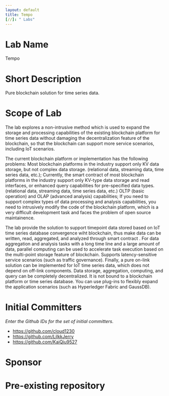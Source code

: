 ```yaml
---
layout: default
title: Tempo
[//]: " Labs"
---
```

# Lab Name
Tempo

# Short Description
Pure blockchain solution for time series data.

# Scope of Lab
The lab explores a non-intrusive method which is used to expand the storage and processing capabilities of the existing blockchain platform for time series data without damaging the decentralization feature of the blockchain, so that the blockchain can support more service scenarios, including IoT scenarios.

The current blockchain platform or implementation has the following problems: Most blockchain platforms in the industry support only KV data storage, but not complex data storage. (relational data, streaming data, time series data, etc.); Currently, the smart contract of most blockchain platforms in the industry support only KV-type data storage and read interfaces, or enhanced query capabilities for pre-specified data types. (relational data, streaming data, time series data, etc.) OLTP (basic operation) and OLAP (advanced analysis) capabilities; If you need to support complex types of data processing and analysis capabilities, you need to intrusively modify the code of the blockchain platform, which is a very difficult development task and faces the problem of open source maintainence.

The lab provide the solution to support timepoint data stored based on IoT time series database convergence wiht blockchain, thus make data can be written, read, aggregated, and analyzed through smart contract . For data aggregation and analysis tasks with a long time line and a large amount of data, parallel computing can be used to accelerate task execution based on the multi-point storage feature of blockchain. Supports latency-sensitive service scenarios (such as traffic governance). Finally, a pure on-link solution can be implemented for IoT time series data, which does not depend on off-link components. Data storage, aggregation, computing, and query can be completely decentralized. It is not bound to a blockchain platform or time series database. You can use plug-ins to flexibly expand the application scenarios (such as Hyperledger Fabric and GaussDB).

# Initial Committers
_Enter the Github IDs for the set of initial committers._
- https://github.com/cloud1230
- https://github.com/LilkkJerry
- https://github.com/KaiQiu9527

# Sponsor


# Pre-existing repository

